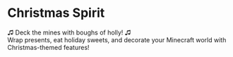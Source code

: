 # Christmas Spirit

♫ Deck the mines with boughs of holly! ♫  
Wrap presents, eat holiday sweets, and decorate your Minecraft world with Christmas-themed features! 
